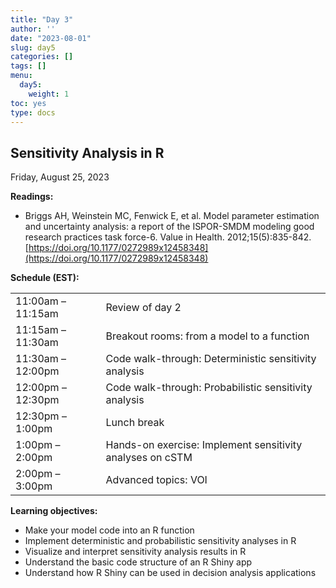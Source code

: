 ```yaml
---
title: "Day 3"
author: ''
date: "2023-08-01"
slug: day5
categories: []
tags: []
menu:
  day5:
    weight: 1
toc: yes
type: docs
---
```


## Sensitivity Analysis in R

Friday, August 25, 2023

**Readings:**

-	Briggs AH, Weinstein MC, Fenwick E, et al. Model parameter estimation and uncertainty analysis: a report of the ISPOR-SMDM modeling good research practices task force-6. Value in Health. 2012;15(5):835-842. [https://doi.org/10.1177/0272989x12458348](https://doi.org/10.1177/0272989x12458348)

<!-- **Watch:** -->

<!-- -	[Video: Introduction to R Shiny](https://decision-modeling-cdc-2022-23.netlify.app/days/day1/shiny/) -->

**Schedule (EST):**

|                            |            |
|---------------|:-----------------------------------------|
| 11:00am – 11:15am | Review of day 2 |
| 11:15am – 11:30am | Breakout rooms:  from a model to a function | 
| 11:30am – 12:00pm | Code walk-through: Deterministic sensitivity analysis |
| 12:00pm – 12:30pm  | Code walk-through: Probabilistic sensitivity analysis | 
| 12:30pm – 1:00pm | Lunch break |
| 1:00pm – 2:00pm | Hands-on exercise: Implement sensitivity analyses on cSTM |
| 2:00pm – 3:00pm | Advanced topics: VOI |

**Learning objectives:**

-	Make your model code into an R function
-	Implement deterministic and probabilistic sensitivity analyses in R
-	Visualize and interpret sensitivity analysis results in R
-	Understand the basic code structure of an R Shiny app
-	Understand how R Shiny can be used in decision analysis applications


<!-- ## Live session recording: -->

<!-- [Zoom link](https://urldefense.com/v3/__https://umn.zoom.us/rec/share/CuKdB9SR_jHLXYh74lzX-rkQXt0oT3hxGGAXDLEWnej0xxiEkTfMaBNGq1NcUL0F.vUiSX1EdGaJRd5Sa__;!!D0zGoin7BXfl!6KM-Jn-F3wGV6fMyXipiiNmSczJvCc8Lvz_74c5LofwMAjn1nHHS5cNg9YYmfJdc3_Or1t4JwUGb9ll9OQ$) -->

<!-- [Part 2](https://umn.zoom.us/rec/share/M5jya-ZBZEy-45aOh5q501c_pyO1TMEJty8SFq58To8Ru9G4e7kQ4pEHzp-Zcno6.QHssLWj8rGdQVzx2?startTime=1661963237000) -->

<!-- ```{r, echo=F} -->
<!-- blogdown::shortcode("vimeo", "593547119") -->
<!-- ``` -->
